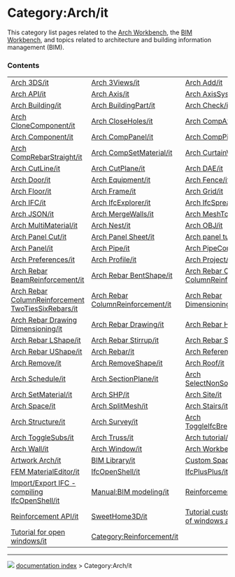 # Category:Arch/it
This category list pages related to the [Arch Workbench](Arch_Workbench/it.md), the [BIM Workbench](BIM_Workbench/it.md), and topics related to architecture and building information management (BIM).

### Contents

|     |     |     |
| --- | --- | --- |
| [Arch 3DS/it](Arch_3DS/it.md) | [Arch 3Views/it](Arch_3Views/it.md) | [Arch Add/it](Arch_Add/it.md) |
| [Arch API/it](Arch_API/it.md) | [Arch Axis/it](Arch_Axis/it.md) | [Arch AxisSystem/it](Arch_AxisSystem/it.md) |
| [Arch Building/it](Arch_Building/it.md) | [Arch BuildingPart/it](Arch_BuildingPart/it.md) | [Arch Check/it](Arch_Check/it.md) |
| [Arch CloneComponent/it](Arch_CloneComponent/it.md) | [Arch CloseHoles/it](Arch_CloseHoles/it.md) | [Arch CompAxis/it](Arch_CompAxis/it.md) |
| [Arch Component/it](Arch_Component/it.md) | [Arch CompPanel/it](Arch_CompPanel/it.md) | [Arch CompPipe/it](Arch_CompPipe/it.md) |
| [Arch CompRebarStraight/it](Arch_CompRebarStraight/it.md) | [Arch CompSetMaterial/it](Arch_CompSetMaterial/it.md) | [Arch CurtainWall/it](Arch_CurtainWall/it.md) |
| [Arch CutLine/it](Arch_CutLine/it.md) | [Arch CutPlane/it](Arch_CutPlane/it.md) | [Arch DAE/it](Arch_DAE/it.md) |
| [Arch Door/it](Arch_Door/it.md) | [Arch Equipment/it](Arch_Equipment/it.md) | [Arch Fence/it](Arch_Fence/it.md) |
| [Arch Floor/it](Arch_Floor/it.md) | [Arch Frame/it](Arch_Frame/it.md) | [Arch Grid/it](Arch_Grid/it.md) |
| [Arch IFC/it](Arch_IFC/it.md) | [Arch IfcExplorer/it](Arch_IfcExplorer/it.md) | [Arch IfcSpreadsheet/it](Arch_IfcSpreadsheet/it.md) |
| [Arch JSON/it](Arch_JSON/it.md) | [Arch MergeWalls/it](Arch_MergeWalls/it.md) | [Arch MeshToShape/it](Arch_MeshToShape/it.md) |
| [Arch MultiMaterial/it](Arch_MultiMaterial/it.md) | [Arch Nest/it](Arch_Nest/it.md) | [Arch OBJ/it](Arch_OBJ/it.md) |
| [Arch Panel Cut/it](Arch_Panel_Cut/it.md) | [Arch Panel Sheet/it](Arch_Panel_Sheet/it.md) | [Arch panel tutorial/it](Arch_panel_tutorial/it.md) |
| [Arch Panel/it](Arch_Panel/it.md) | [Arch Pipe/it](Arch_Pipe/it.md) | [Arch PipeConnector/it](Arch_PipeConnector/it.md) |
| [Arch Preferences/it](Arch_Preferences/it.md) | [Arch Profile/it](Arch_Profile/it.md) | [Arch Project/it](Arch_Project/it.md) |
| [Arch Rebar BeamReinforcement/it](Arch_Rebar_BeamReinforcement/it.md) | [Arch Rebar BentShape/it](Arch_Rebar_BentShape/it.md) | [Arch Rebar Circular ColumnReinforcement/it](Arch_Rebar_Circular_ColumnReinforcement/it.md) |
| [Arch Rebar ColumnReinforcement TwoTiesSixRebars/it](Arch_Rebar_ColumnReinforcement_TwoTiesSixRebars/it.md) | [Arch Rebar ColumnReinforcement/it](Arch_Rebar_ColumnReinforcement/it.md) | [Arch Rebar Dimensioning/it](Arch_Rebar_Dimensioning/it.md) |
| [Arch Rebar Drawing Dimensioning/it](Arch_Rebar_Drawing_Dimensioning/it.md) | [Arch Rebar Drawing/it](Arch_Rebar_Drawing/it.md) | [Arch Rebar Helical/it](Arch_Rebar_Helical/it.md) |
| [Arch Rebar LShape/it](Arch_Rebar_LShape/it.md) | [Arch Rebar Stirrup/it](Arch_Rebar_Stirrup/it.md) | [Arch Rebar Straight/it](Arch_Rebar_Straight/it.md) |
| [Arch Rebar UShape/it](Arch_Rebar_UShape/it.md) | [Arch Rebar/it](Arch_Rebar/it.md) | [Arch Reference/it](Arch_Reference/it.md) |
| [Arch Remove/it](Arch_Remove/it.md) | [Arch RemoveShape/it](Arch_RemoveShape/it.md) | [Arch Roof/it](Arch_Roof/it.md) |
| [Arch Schedule/it](Arch_Schedule/it.md) | [Arch SectionPlane/it](Arch_SectionPlane/it.md) | [Arch SelectNonSolidMeshes/it](Arch_SelectNonSolidMeshes/it.md) |
| [Arch SetMaterial/it](Arch_SetMaterial/it.md) | [Arch SHP/it](Arch_SHP/it.md) | [Arch Site/it](Arch_Site/it.md) |
| [Arch Space/it](Arch_Space/it.md) | [Arch SplitMesh/it](Arch_SplitMesh/it.md) | [Arch Stairs/it](Arch_Stairs/it.md) |
| [Arch Structure/it](Arch_Structure/it.md) | [Arch Survey/it](Arch_Survey/it.md) | [Arch ToggleIfcBrepFlag/it](Arch_ToggleIfcBrepFlag/it.md) |
| [Arch ToggleSubs/it](Arch_ToggleSubs/it.md) | [Arch Truss/it](Arch_Truss/it.md) | [Arch tutorial/it](Arch_tutorial/it.md) |
| [Arch Wall/it](Arch_Wall/it.md) | [Arch Window/it](Arch_Window/it.md) | [Arch Workbench/it](Arch_Workbench/it.md) |
| [Artwork Arch/it](Artwork_Arch/it.md) | [BIM Library/it](BIM_Library/it.md) | [Custom Spacing/it](Custom_Spacing/it.md) |
| [FEM MaterialEditor/it](FEM_MaterialEditor/it.md) | [IfcOpenShell/it](IfcOpenShell/it.md) | [IfcPlusPlus/it](IfcPlusPlus/it.md) |
| [Import/Export IFC - compiling IfcOpenShell/it](Import/Export_IFC_-_compiling_IfcOpenShell/it.md) | [Manual:BIM modeling/it](Manual_BIM_modeling/it.md) | [Reinforcement Addon/it](Reinforcement_Addon/it.md) |
| [Reinforcement API/it](Reinforcement_API/it.md) | [SweetHome3D/it](SweetHome3D/it.md) | [Tutorial custom placing of windows and doors/it](Tutorial_custom_placing_of_windows_and_doors/it.md) |
| [Tutorial for open windows/it](Tutorial_for_open_windows/it.md) | [Category:Reinforcement/it](Category_Reinforcement/it.md) |



---
![](images/Right_arrow.png) [documentation index](../README.md) > Category:Arch/it
